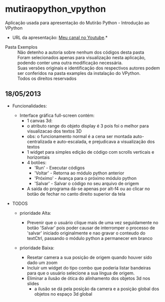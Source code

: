 mutiraopython_vpython
================================

Aplicação usada para apresentação do Mutirão Python - Introdução ao VPython

* URL da apresentação: [Meu canal no Youtube](https://www.youtube.com/watch?feature=player_embedded&v=m-1DvF3Mr3s).*

<dl>
  <dt>Pasta Exemplos</dt>
  <dd>Não detenho a autoria sobre nenhum dos códigos desta pasta</dd>
  <dd>Foram selecionados apenas para visualização nesta aplicação, podendo conter uma outra modificação necessária.</dd>
  <dd>Suas versões originais e identificação dos respectivos autores podem ser conferidos na pasta examples da instalação do VPython.</dd>
  <dd>Todos os direitos reservados</dd>
</dl>


18/05/2013
----------

* Funcionalidades:
  * Interface gráfica full-screen contém:
    * 1 canvas 3d:
     * o atributo range do objeto display é 3
            pois foi o melhor para visualizacao
            dos textos 3D
     * obs: o funcionamento normal é a cena ser montada auto-centralizada e
                auto-escalada, e prejudicava a visualização dos textos
    * 1 widget para simples edição de código com scrolls verticais e horizontais
    * 4 botões:
        * 'Run' - Executar códigos
        * 'Voltar' - Retorna ao módulo python anterior
        * 'Próximo' - Avança para o próximo módulo python
        * 'Salvar' - Salvar o código no seu arquivo de origem
    * A saída do programa dá-se apenas por alt-f4 ou ao clicar  no botão de fechar no canto direito superior da tela

* TODOS
  * prioridade Alta:
     * Prevenir que o usuário clique mais de uma vez seguidamente no botão
        'Salvar' pois poder causar de interromper o processo de 'salvar'
        iniciado originalmente e nao gravar o conteudo do textCtrl,
        passando o módulo python a permanecer em branco

  * prioridade Baixa:
     * Resetar camera a sua posição de origem quando houver sido  dado um zoom
      * Incluir um widget do tipo combo que poderia listar bandeiras para que o usuário selecione a sua língua de origem.
      * Eliminar a ilusão de ótica do alinhamento dos objetos 3d nos slides
         * a ilusão se dá pela posição da camera e a posição global dos objetos no espaço 3d global